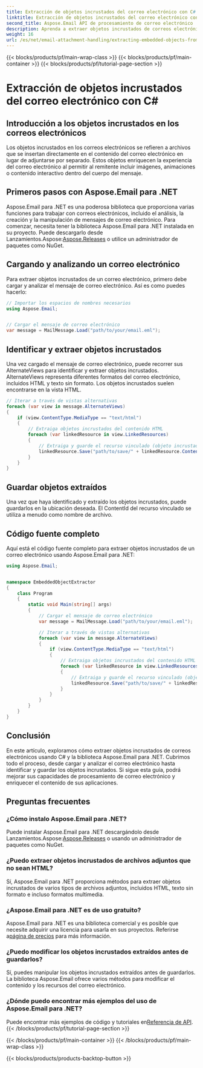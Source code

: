 ```yaml
---
title: Extracción de objetos incrustados del correo electrónico con C#
linktitle: Extracción de objetos incrustados del correo electrónico con C#
second_title: Aspose.Email API de procesamiento de correo electrónico .NET
description: Aprenda a extraer objetos incrustados de correos electrónicos usando C# y Aspose.Email para .NET. Guía paso a paso con ejemplos de código.
weight: 16
url: /es/net/email-attachment-handling/extracting-embedded-objects-from-email-with-csharp/
---
```


{{< blocks/products/pf/main-wrap-class >}}
{{< blocks/products/pf/main-container >}}
{{< blocks/products/pf/tutorial-page-section >}}

# Extracción de objetos incrustados del correo electrónico con C#


## Introducción a los objetos incrustados en los correos electrónicos

Los objetos incrustados en los correos electrónicos se refieren a archivos que se insertan directamente en el contenido del correo electrónico en lugar de adjuntarse por separado. Estos objetos enriquecen la experiencia del correo electrónico al permitir al remitente incluir imágenes, animaciones o contenido interactivo dentro del cuerpo del mensaje.

## Primeros pasos con Aspose.Email para .NET

 Aspose.Email para .NET es una poderosa biblioteca que proporciona varias funciones para trabajar con correos electrónicos, incluido el análisis, la creación y la manipulación de mensajes de correo electrónico. Para comenzar, necesita tener la biblioteca Aspose.Email para .NET instalada en su proyecto. Puede descargarlo desde Lanzamientos.Aspose:[Aspose.Releases](https://releases.aspose.com/email/net/) o utilice un administrador de paquetes como NuGet.

## Cargando y analizando un correo electrónico

Para extraer objetos incrustados de un correo electrónico, primero debe cargar y analizar el mensaje de correo electrónico. Así es como puedes hacerlo:

```csharp
// Importar los espacios de nombres necesarios
using Aspose.Email;


// Cargar el mensaje de correo electrónico
var message = MailMessage.Load("path/to/your/email.eml");
```

## Identificar y extraer objetos incrustados

Una vez cargado el mensaje de correo electrónico, puede recorrer sus AlternateViews para identificar y extraer objetos incrustados. AlternateViews representa diferentes formatos del correo electrónico, incluidos HTML y texto sin formato. Los objetos incrustados suelen encontrarse en la vista HTML.

```csharp
// Iterar a través de vistas alternativas
foreach (var view in message.AlternateViews)
{
    if (view.ContentType.MediaType == "text/html")
    {
        // Extraiga objetos incrustados del contenido HTML
        foreach (var linkedResource in view.LinkedResources)
        {
            // Extraiga y guarde el recurso vinculado (objeto incrustado)
            linkedResource.Save("path/to/save/" + linkedResource.ContentId);
        }
    }
}
```

## Guardar objetos extraídos

Una vez que haya identificado y extraído los objetos incrustados, puede guardarlos en la ubicación deseada. El ContentId del recurso vinculado se utiliza a menudo como nombre de archivo.

## Código fuente completo

Aquí está el código fuente completo para extraer objetos incrustados de un correo electrónico usando Aspose.Email para .NET:

```csharp
using Aspose.Email;


namespace EmbeddedObjectExtractor
{
    class Program
    {
        static void Main(string[] args)
        {
            // Cargar el mensaje de correo electrónico
            var message = MailMessage.Load("path/to/your/email.eml");

            // Iterar a través de vistas alternativas
            foreach (var view in message.AlternateViews)
            {
                if (view.ContentType.MediaType == "text/html")
                {
                    // Extraiga objetos incrustados del contenido HTML
                    foreach (var linkedResource in view.LinkedResources)
                    {
                        // Extraiga y guarde el recurso vinculado (objeto incrustado)
                        linkedResource.Save("path/to/save/" + linkedResource.ContentId);
                    }
                }
            }
        }
    }
}
```

## Conclusión

En este artículo, exploramos cómo extraer objetos incrustados de correos electrónicos usando C# y la biblioteca Aspose.Email para .NET. Cubrimos todo el proceso, desde cargar y analizar el correo electrónico hasta identificar y guardar los objetos incrustados. Si sigue esta guía, podrá mejorar sus capacidades de procesamiento de correo electrónico y enriquecer el contenido de sus aplicaciones.

## Preguntas frecuentes

### ¿Cómo instalo Aspose.Email para .NET?

 Puede instalar Aspose.Email para .NET descargándolo desde Lanzamientos.Aspose:[Aspose.Releases](https://releases.aspose.com/email/net/) o usando un administrador de paquetes como NuGet. 

### ¿Puedo extraer objetos incrustados de archivos adjuntos que no sean HTML?

Sí, Aspose.Email para .NET proporciona métodos para extraer objetos incrustados de varios tipos de archivos adjuntos, incluidos HTML, texto sin formato e incluso formatos multimedia.

### ¿Aspose.Email para .NET es de uso gratuito?

 Aspose.Email para .NET es una biblioteca comercial y es posible que necesite adquirir una licencia para usarla en sus proyectos. Referirse a[página de precios](https://purchase.aspose.com/pricing/email/net) para más información.

### ¿Puedo modificar los objetos incrustados extraídos antes de guardarlos?

Sí, puedes manipular los objetos incrustados extraídos antes de guardarlos. La biblioteca Aspose.Email ofrece varios métodos para modificar el contenido y los recursos del correo electrónico.

### ¿Dónde puedo encontrar más ejemplos del uso de Aspose.Email para .NET?

 Puede encontrar más ejemplos de código y tutoriales en[Referencia de API](https://reference.aspose.com/email/net/). 
{{< /blocks/products/pf/tutorial-page-section >}}

{{< /blocks/products/pf/main-container >}}
{{< /blocks/products/pf/main-wrap-class >}}

{{< blocks/products/products-backtop-button >}}
